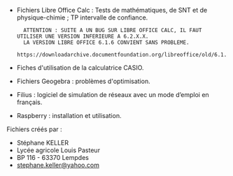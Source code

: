 - Fichiers Libre Office Calc :
        Tests de mathématiques, de SNT et de physique-chimie ; TP intervalle de confiance.
 
        ATTENTION : SUITE A UN BUG SUR LIBRE OFFICE CALC, IL FAUT UTILISER UNE VERSION INFERIEURE A 6.2.X.X.
        LA VERSION LIBRE OFFICE 6.1.6 CONVIENT SANS PROBLEME.
        https://downloadarchive.documentfoundation.org/libreoffice/old/6.1.6.3/

- Fiches d'utilisation de la calculatrice CASIO.
- Fichiers Geogebra : problèmes d'optimisation.
- Filius : logiciel de simulation de réseaux avec un mode d’emploi en français.
- Raspberry : installation et utilisation.

Fichiers créés par :
- Stéphane KELLER
- Lycée agricole Louis Pasteur
- BP 116 - 63370 Lempdes
- stephane.keller@yahoo.com
 
